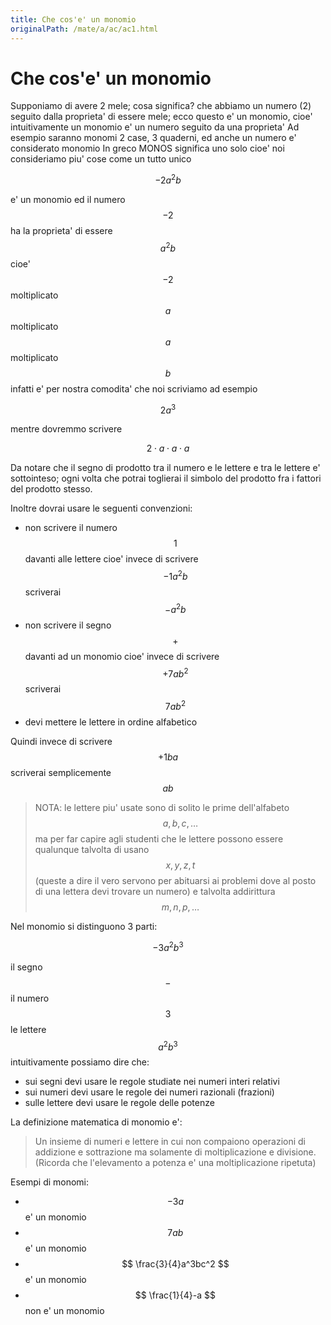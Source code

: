 ```yaml
---
title: Che cos'e' un monomio
originalPath: /mate/a/ac/ac1.html
---
```


Che cos'e' un monomio
===

Supponiamo di avere 2 mele; cosa significa? che abbiamo un numero (2) seguito dalla proprieta' di essere mele; ecco questo e' un monomio, cioe' intuitivamente  un monomio e' un numero seguito da una proprieta'
Ad esempio saranno monomi 2 case, 3 quaderni, ed anche un numero e' considerato monomio In greco MONOS significa uno solo cioe' noi consideriamo piu' cose come un tutto unico

$$
-2a^2b
$$

e' un monomio ed il numero $$ -2 $$ ha la proprieta' di essere $$ a^2b $$ cioe' $$ -2 $$ moltiplicato $$ a $$ moltiplicato $$ a $$ moltiplicato $$ b $$ infatti e' per nostra comodita' che noi scriviamo ad esempio

$$
2a^3
$$

mentre dovremmo scrivere

$$
2 \cdot a \cdot a \cdot a
$$

Da notare che il segno di prodotto tra il numero e le lettere e tra le lettere e' sottointeso; ogni volta che potrai toglierai il simbolo del prodotto fra i fattori del prodotto stesso.

Inoltre dovrai usare le seguenti convenzioni:

* non scrivere il numero $$ 1 $$ davanti alle lettere cioe' invece di scrivere $$ -1a^2b $$ scriverai $$ -a^2b $$
* non scrivere il segno $$ + $$ davanti ad un monomio cioe' invece di scrivere $$ +7ab^2 $$ scriverai $$ 7ab^2 $$
* devi mettere le lettere in ordine alfabetico

Quindi invece di scrivere $$ +1ba $$ scriverai semplicemente $$ ab $$

> NOTA: le lettere piu' usate sono di solito le prime dell'alfabeto $$ a, b, c, \dots $$ ma per far capire agli studenti che le lettere possono essere qualunque talvolta di usano $$ x, y, z, t $$ (queste a dire il vero servono per abituarsi ai problemi dove al posto di una lettera devi trovare un numero) e talvolta addirittura $$ m, n, p, \dots $$

Nel monomio si distinguono 3 parti:

$$
-3a^2b^3
$$

il segno $$ - $$ il numero $$ 3 $$ le lettere $$ a^2b^3 $$ intuitivamente possiamo dire che:

* sui segni devi usare le regole studiate nei numeri interi relativi
* sui numeri devi usare le regole dei numeri razionali (frazioni)
* sulle lettere devi usare le regole delle potenze

La definizione matematica di monomio e':
> Un insieme di numeri e lettere in cui non compaiono operazioni di addizione e sottrazione ma solamente di moltiplicazione e divisione.  (Ricorda che l'elevamento a potenza e' una moltiplicazione ripetuta)

Esempi di monomi:
* $$ -3a $$ e' un monomio
* $$ 7ab $$ e' un monomio
* $$ \frac{3}{4}a^3bc^2 $$ e' un monomio
* $$ \frac{1}{4}-a $$ non e' un monomio